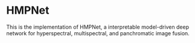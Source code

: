 # HMPNet
This is the implementation of HMPNet, a interpretable model-driven deep network for hyperspectral, multispectral, and panchromatic image fusion.
